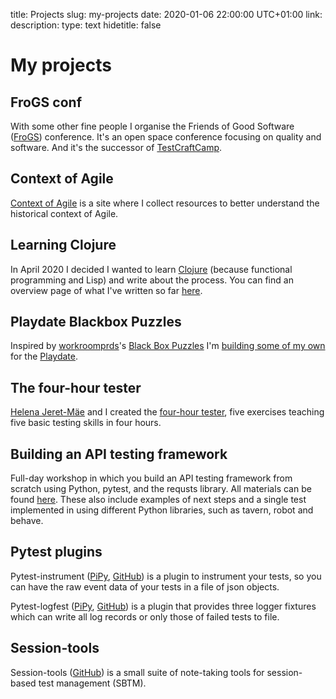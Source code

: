 title: Projects
slug: my-projects
date: 2020-01-06 22:00:00 UTC+01:00
link: 
description: 
type: text
hidetitle: false


# My projects

<div markdown="1">

## FroGS conf
With some other fine people I organise the Friends of Good Software ([FroGS](https://frogsconf.nl/)) conference. It's an open space conference focusing on quality and software. And it's the successor of [TestCraftCamp](https://testcraftcamp.nl/).

<div style='margin-bottom: 1.8rem' markdown="1"></div>

## Context of Agile
[Context of Agile](https://context-of-agile.org/) is a site where I collect resources to better understand the historical context of Agile.

<div style='margin-bottom: 1.8rem' markdown="1"></div>

## Learning Clojure
In April 2020 I decided I wanted to learn [Clojure](https://clojure.org/) (because functional programming and Lisp) and write about the process. You can find an overview page of what I've written so far [here](/my-projects/learning-clojure).

<div style='margin-bottom: 1.8rem' markdown="1"></div>

## Playdate Blackbox Puzzles
Inspired by [workroomprds](https://www.workroom-productions.com/)'s [Black Box Puzzles](http://blackboxpuzzles.workroomprds.com/) I'm [building some of my own](https://github.com/j19sch/playdate-blackbox-puzzles) for the [Playdate](https://play.date/).

<div style='margin-bottom: 1.8rem' markdown="1"></div>

## The four-hour tester
[Helena Jeret-Mäe](https://www.linkedin.com/in/helena-jeret-m%C3%A4e-643b4339/) and I created the [four-hour tester](https://smallsheds.garden/fourhourtester/), five exercises teaching five basic testing skills in four hours.

<div style='margin-bottom: 1.8rem' markdown="1"></div>

## Building an API testing framework

Full-day workshop in which you build an API testing framework from scratch using Python, pytest, and the requsts library. All materials can be found
[here](https://github.com/j19sch/building-an-api-testing-framework). These also include examples of next steps and a single test implemented
in using different Python libraries, such as tavern, robot and behave.

<div style='margin-bottom: 1.8rem' markdown="1"></div>

## Pytest plugins

Pytest-instrument ([PiPy](https://pypi.org/project/pytest-instrument/), [GitHub](https://github.com/j19sch/pytest-instrument)) is a plugin to instrument your tests, so you can have the raw event data of your tests in a file of json objects.

Pytest-logfest ([PiPy](https://pypi.org/project/pytest-logfest/), [GitHub](https://github.com/j19sch/pytest-logfest)) is a plugin that provides three logger fixtures which can write all log records or only those of failed tests to file.

<div style='margin-bottom: 1.8rem' markdown="1"></div>

## Session-tools
Session-tools ([GitHub](https://github.com/j19sch/session-tools)) is a small suite of note-taking tools for session-based test management (SBTM).

</div>